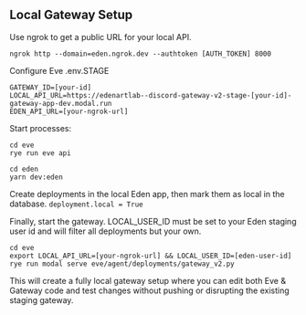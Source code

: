## Local Gateway Setup

Use ngrok to get a public URL for your local API.

```
ngrok http --domain=eden.ngrok.dev --authtoken [AUTH_TOKEN] 8000
```

Configure Eve .env.STAGE

```
GATEWAY_ID=[your-id]
LOCAL_API_URL=https://edenartlab--discord-gateway-v2-stage-[your-id]-gateway-app-dev.modal.run
EDEN_API_URL=[your-ngrok-url]
```

Start processes:

```
cd eve
rye run eve api
```

```
cd eden
yarn dev:eden
```

Create deployments in the local Eden app, then mark them as local in the database. `deployment.local = True`

Finally, start the gateway. LOCAL_USER_ID must be set to your Eden staging user id and will filter all deployments but your own.

```
cd eve
export LOCAL_API_URL=[your-ngrok-url] && LOCAL_USER_ID=[eden-user-id]
rye run modal serve eve/agent/deployments/gateway_v2.py
```

This will create a fully local gateway setup where you can edit both Eve & Gateway code and test changes without pushing or disrupting the existing staging gateway.